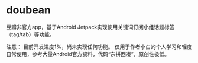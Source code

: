 doubean
=======
豆瓣非官方app，基于Android Jetpack实现使用关键词订阅小组话题标签（tag/tab）等功能。

注意：
目前开发进度1%，尚未实现任何功能。
仅用于作者小白的个人学习和轻度日常使用，参考大量Android官方资料，代码“东拼西凑”，原创性极低。
